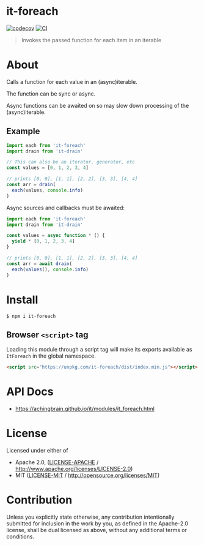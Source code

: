# it-foreach

[![codecov](https://img.shields.io/codecov/c/github/achingbrain/it.svg?style=flat-square)](https://codecov.io/gh/achingbrain/it)
[![CI](https://img.shields.io/github/actions/workflow/status/achingbrain/it/js-test-and-release.yml?branch=main\&style=flat-square)](https://github.com/achingbrain/it/actions/workflows/js-test-and-release.yml?query=branch%3Amain)

> Invokes the passed function for each item in an iterable

# About

<!--

!IMPORTANT!

Everything in this README between "# About" and "# Install" is automatically
generated and will be overwritten the next time the doc generator is run.

To make changes to this section, please update the @packageDocumentation section
of src/index.js or src/index.ts

To experiment with formatting, please run "npm run docs" from the root of this
repo and examine the changes made.

-->

Calls a function for each value in an (async)iterable.

The function can be sync or async.

Async functions can be awaited on so may slow down processing of the (async)iterable.

## Example

```javascript
import each from 'it-foreach'
import drain from 'it-drain'

// This can also be an iterator, generator, etc
const values = [0, 1, 2, 3, 4]

// prints [0, 0], [1, 1], [2, 2], [3, 3], [4, 4]
const arr = drain(
  each(values, console.info)
)
```

Async sources and callbacks must be awaited:

```javascript
import each from 'it-foreach'
import drain from 'it-drain'

const values = async function * () {
  yield * [0, 1, 2, 3, 4]
}

// prints [0, 0], [1, 1], [2, 2], [3, 3], [4, 4]
const arr = await drain(
  each(values(), console.info)
)
```

# Install

```console
$ npm i it-foreach
```

## Browser `<script>` tag

Loading this module through a script tag will make its exports available as `ItForeach` in the global namespace.

```html
<script src="https://unpkg.com/it-foreach/dist/index.min.js"></script>
```

# API Docs

- <https://achingbrain.github.io/it/modules/it_foreach.html>

# License

Licensed under either of

- Apache 2.0, ([LICENSE-APACHE](https://github.com/achingbrain/it/blob/main/packages/it-foreach/LICENSE-APACHE) / <http://www.apache.org/licenses/LICENSE-2.0>)
- MIT ([LICENSE-MIT](https://github.com/achingbrain/it/blob/main/packages/it-foreach/LICENSE-MIT) / <http://opensource.org/licenses/MIT>)

# Contribution

Unless you explicitly state otherwise, any contribution intentionally submitted for inclusion in the work by you, as defined in the Apache-2.0 license, shall be dual licensed as above, without any additional terms or conditions.
